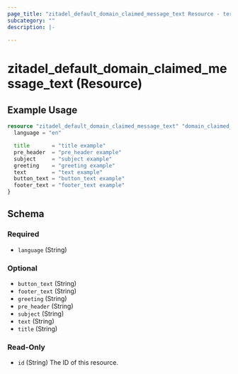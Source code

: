 ```yaml
---
page_title: "zitadel_default_domain_claimed_message_text Resource - terraform-provider-zitadel"
subcategory: ""
description: |-
  
---
```


# zitadel_default_domain_claimed_message_text (Resource)



## Example Usage

```terraform
resource "zitadel_default_domain_claimed_message_text" "domain_claimed_en" {
  language = "en"

  title       = "title example"
  pre_header  = "pre_header example"
  subject     = "subject example"
  greeting    = "greeting example"
  text        = "text example"
  button_text = "button_text example"
  footer_text = "footer_text example"
}
```

<!-- schema generated by tfplugindocs -->
## Schema

### Required

- `language` (String)

### Optional

- `button_text` (String)
- `footer_text` (String)
- `greeting` (String)
- `pre_header` (String)
- `subject` (String)
- `text` (String)
- `title` (String)

### Read-Only

- `id` (String) The ID of this resource.